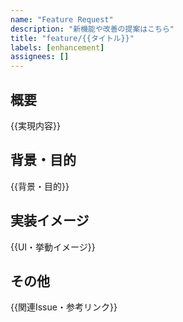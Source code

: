 ```yaml
---
name: "Feature Request"
description: "新機能や改善の提案はこちら"
title: "feature/{{タイトル}}"
labels: [enhancement]
assignees: []
---
```


## 概要
{{実現内容}}

## 背景・目的
{{背景・目的}}

## 実装イメージ
{{UI・挙動イメージ}}

## その他
{{関連Issue・参考リンク}}
